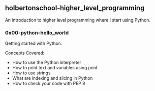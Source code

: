 ## holbertonschool-higher_level_programming

An introduction to higher level programming where I start using Python.

### 0x00-python-hello_world
Getting started with Python.

Concepts Covered:
* How to use the Python interpreter
* How to print text and variables using print
* How to use strings
* What are indexing and slicing in Python
* How to check your code with PEP 8
